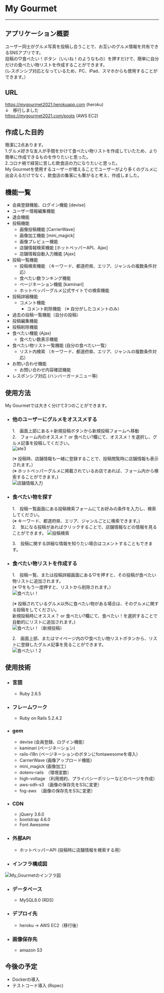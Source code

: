 # My Gourmet
---
## アプリケーション概要
ユーザー同士がグルメ写真を投稿し合うことで、お互いのグルメ情報を共有できるSNSアプリです。  
投稿の♡食べたい！ボタン（いいね！のようなもの）を押すだけで、簡単に自分だけの食べたい物リストを作成することができます。  
(レスポンシブ対応となっているため、PC、iPad、スマホからも使用することができます。）

## URL  
https://mygourmet2021.herokuapp.com  (heroku)  
               ↓　移行しました  
https://mygourmet2021.com/posts  (AWS EC2)

## 作成した目的

簡潔に2点あります。  
1.グルメ好きな友人が手間をかけて食べたい物リストを作成していたため、より簡単に作成できるものを作りたいと思った。  
2.コロナ禍で経営に苦しむ飲食店の力になりたいと思った。  
My Gourmetを使用するユーザーが増えることでユーザーがより多くのグルメに出会えるだけでなく、飲食店の集客にも繋がると考え、作成しました。   


## 機能一覧

- 会員登録機能、ログイン機能 [devise]　　
- ユーザー情報編集機能　　
- 退会機能　　
- 投稿機能  
  - 画像投稿機能 [CarrierWave]  
  - 画像加工機能 [mini_magick]  
  - 画像プレビュー機能  
  - 店舗情報検索機能 [ホットペッパーAPI、Ajax]  
  - 店舗情報自動入力機能 [Ajax]  
- 投稿一覧機能  
  - 投稿検索機能 （キーワード、都道府県、エリア、ジャンルの複数条件対応）  
  - 食べたい数ランキング機能  
  - ページネーション機能 [kaminari]
  - ホットペッパーグルメ公式サイトでの検索機能  
- 投稿詳細機能  
  - コメント機能  
    - コメント削除機能 （※ 自分がしたコメントのみ）  
- 過去の投稿一覧機能（自分の投稿）  
- 投稿編集機能  
- 投稿削除機能  
- 食べたい機能 (Ajax)  
  - 食べたい数表示機能  
- 食べたい物リスト一覧機能 (自分の食べたい一覧）  
  - リスト内検索 （キーワード、都道府県、エリア、ジャンルの複数条件対応）  
- お問い合わせ機能
  - お問い合わせ内容確認機能
- レスポンシブ対応 (ハンバーガーメニュー等)
 

## 使用方法
My Gourmetでは大きく分けて3つのことができます。  
- ### 他のユーザーにグルメをオススメする  
  1.　画面上部にある＋新規投稿ボタンから新規投稿フォームへ移動  
  2.　フォーム内のオススメ？ or 食べたい?欄にて、オススメ！を選択し、グルメ記事を投稿してください。  
     ![ate3](https://user-images.githubusercontent.com/82651310/127872329-fff1e9f9-9eb7-40b1-92f6-be0839fd0d02.gif)

     (※ 投稿時、店舗情報も一緒に登録することで、投稿閲覧時に店舗情報も表示されます。）  
     (※ ホットペッパーグルメに掲載されているお店であれば、フォーム内から検索することができます。)  
     ![店舗情報入力](https://user-images.githubusercontent.com/82651310/127951248-71ae0a04-a279-4dfd-b954-21379d290c21.gif)

- ### 食べたい物を探す  
  1.　投稿一覧画面にある投稿検索フォームにてお好みの条件を入力し、検索してください。  
     (※ キーワード、都道府県、エリア、ジャンルごとに検索できます。)  
  2.　気になる投稿があればクリックすることで、店舗情報などの情報を見ることができます。
     ![投稿検索](https://user-images.githubusercontent.com/82651310/127951945-8a2f3b27-f0de-4523-8c26-84b69b2e9d02.gif)

  3.　投稿に関する詳細な情報を知りたい場合はコメントすることもできます。 
- ### 食べたい物リストを作成する  
  1.　投稿一覧、または投稿詳細画面にある♡を押すと、その投稿が食べたい物リストに追加されます。  
  (※ ♡をもう一度押すと、リストから削除されます。）  
     ![食べたい！](https://user-images.githubusercontent.com/82651310/127954264-6ef54fef-fad9-4167-ac2a-d61e09271792.gif)
     
     (※ 投稿されているグルメ以外に食べたい物がある場合は、そのグルメに関する投稿をしてください。  
     新規投稿時にオススメ？ or 食べたい?欄にて、食べたい！を選択することで自動的にリストに追加されます。)  
     ![食べたい！（新規投稿）](https://user-images.githubusercontent.com/82651310/127954609-ca508fb6-5b16-4212-ba45-b10e1f890505.gif)
     
  2.　画面上部、またはマイページ内の♡食べたい物リストボタンから、リストに登録したグルメ記事を見ることができます。   
     ![食べたい！2](https://user-images.githubusercontent.com/82651310/127955363-58ccbbb5-65fb-46bb-b233-c2f025e4702e.gif)

## 使用技術  
- ### 言語
  - Ruby 2.6.5
- ### フレームワーク
  - Ruby on Rails 5.2.4.2
- ### gem
  - devise (会員登録、ログイン機能）
  - kaminari (ページネーション)
  - rails-i18n (ページネーションのボタンにfontawesomeを導入）
  - CarrierWave (画像アップロード機能）
  - mini_magick (画像加工）
  - dotenv-rails　（環境変数）
  - high-voltage （利用規約、プライバシーポリシーなどのページを作成）
  - aws-sdh-s3 （画像の保存先をS3に変更）
  - fog-aws　（画像の保存先をS3に変更）
- ### CDN  
  - jQuery 3.6.0
  - bootstrap 4.6.0
  - Font Awesome  
- ### 外部API
  - ホットペッパーAPI (投稿時に店舗情報を検索する用）
- ### インフラ構成図
![My_Gourmetのインフラ図](https://user-images.githubusercontent.com/82651310/130078868-9536eddf-b8a7-4819-9890-dc0c38a7e486.png)
- ### データベース
  - MySQL8.0 (RDS)
- ### デプロイ先
  - heroku → AWS EC2（移行後）
- ### 画像保存先
  - amazon S3


## 今後の予定
- Dockerの導入
- テストコード導入 (Rspec)

